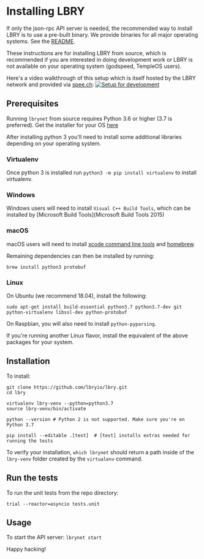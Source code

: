 # Installing LBRY

If only the json-rpc API server is needed, the recommended way to install LBRY is to use a pre-built binary. We provide binaries for all major operating systems. See the [README](README.md).

These instructions are for installing LBRY from source, which is recommended if you are interested in doing development work or LBRY is not available on your operating system (godspeed, TempleOS users).

Here's a video walkthrough of this setup which is itself hosted by the LBRY network and provided via [spee.ch](https://github.com/lbryio/spee.ch):
[![Setup for development](https://spee.ch/2018-10-04-17-13-54-017046806.png)](https://spee.ch/967f99344308f1e90f0620d91b6c93e4dfb240e0/lbrynet-dev-setup.mp4)

## Prerequisites

Running `lbrynet` from source requires Python 3.6 or higher (3.7 is preferred). Get the installer for your OS [here](https://www.python.org/downloads/release/python-370/)

After installing python 3 you'll need to install some additional libraries depending on your operating system.

### Virtualenv

Once python 3 is installed run `python3 -m pip install virtualenv` to install virtualenv.

### Windows

Windows users will need to install `Visual C++ Build Tools`, which can be installed by [Microsoft Build Tools](Microsoft Build Tools 2015)


### macOS

macOS users will need to install [xcode command line tools](https://developer.xamarin.com/guides/testcloud/calabash/configuring/osx/install-xcode-command-line-tools/) and [homebrew](http://brew.sh/).

Remaining dependencies can then be installed by running:

```
brew install python3 protobuf
```

### Linux

On Ubuntu (we recommend 18.04), install the following:

```
sudo apt-get install build-essential python3.7 python3.7-dev git python-virtualenv libssl-dev python-protobuf
```

On Raspbian, you will also need to install `python-pyparsing`.

If you're running another Linux flavor, install the equivalent of the above packages for your system.

## Installation

To install:

 ```
 git clone https://github.com/lbryio/lbry.git
 cd lbry
 
 virtualenv lbry-venv --python=python3.7
 source lbry-venv/bin/activate

 python --version # Python 2 is not supported. Make sure you're on Python 3.7

 pip install --editable .[test]  # [test] installs extras needed for running the tests
 ```

To verify your installation, `which lbrynet` should return a path inside of the `lbry-venv` folder created by the `virtualenv` command.

## Run the tests
To run the unit tests from the repo directory:
 ```
 trial --reactor=asyncio tests.unit
 ```

## Usage

To start the API server:
    `lbrynet start`


Happy hacking!
